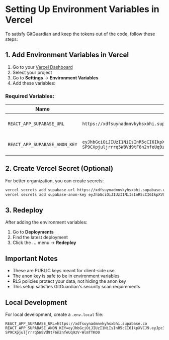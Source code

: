 # Setting Up Environment Variables in Vercel

To satisfy GitGuardian and keep the tokens out of the code, follow these steps:

## 1. Add Environment Variables in Vercel

1. Go to your [Vercel Dashboard](https://vercel.com/dashboard)
2. Select your project
3. Go to **Settings** → **Environment Variables**
4. Add these variables:

### Required Variables:

| Name | Value | Environment |
|------|-------|-------------|
| `REACT_APP_SUPABASE_URL` | `https://xdfsuynadmnvkyhsxbhi.supabase.co` | Production, Preview, Development |
| `REACT_APP_SUPABASE_ANON_KEY` | `eyJhbGciOiJIUzI1NiIsInR5cCI6IkpXVCJ9.eyJpc3MiOiJzdXBhYmFzZSIsInJlZiI6InhkZnN1eW5hZG1udmt5aHN4YmhpIiwicm9sZSI6ImFub24iLCJpYXQiOjE3NTQ4Mjk4MzUsImV4cCI6MjA3MDQwNTgzNX0.-SP9CXpjuljrrrq5W8Vd9tF6n2nfeUq9zV-WlmTTKO0` | Production, Preview, Development |

## 2. Create Vercel Secret (Optional)

For better organization, you can create secrets:

```bash
vercel secrets add supabase-url https://xdfsuynadmnvkyhsxbhi.supabase.co
vercel secrets add supabase-anon-key eyJhbGciOiJIUzI1NiIsInR5cCI6IkpXVCJ9.eyJpc3MiOiJzdXBhYmFzZSIsInJlZiI6InhkZnN1eW5hZG1udmt5aHN4YmhpIiwicm9sZSI6ImFub24iLCJpYXQiOjE3NTQ4Mjk4MzUsImV4cCI6MjA3MDQwNTgzNX0.-SP9CXpjuljrrrq5W8Vd9tF6n2nfeUq9zV-WlmTTKO0
```

## 3. Redeploy

After adding the environment variables:
1. Go to **Deployments**
2. Find the latest deployment
3. Click the **...** menu → **Redeploy**

## Important Notes

- These are PUBLIC keys meant for client-side use
- The anon key is safe to be in environment variables
- RLS policies protect your data, not hiding the anon key
- This setup satisfies GitGuardian's security scan requirements

## Local Development

For local development, create a `.env.local` file:

```env
REACT_APP_SUPABASE_URL=https://xdfsuynadmnvkyhsxbhi.supabase.co
REACT_APP_SUPABASE_ANON_KEY=eyJhbGciOiJIUzI1NiIsInR5cCI6IkpXVCJ9.eyJpc3MiOiJzdXBhYmFzZSIsInJlZiI6InhkZnN1eW5hZG1udmt5aHN4YmhpIiwicm9sZSI6ImFub24iLCJpYXQiOjE3NTQ4Mjk4MzUsImV4cCI6MjA3MDQwNTgzNX0.-SP9CXpjuljrrrq5W8Vd9tF6n2nfeUq9zV-WlmTTKO0
```